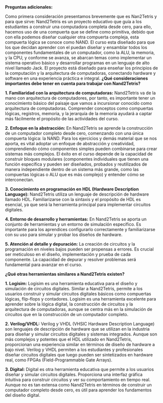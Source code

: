 **Preguntas adicionales:**  

Como primera consideración presentamos brevemente que es Nan2Tetris y para que sirve:
Nand2Tetris es un proyecto educativo que guía a los estudiantes a construir una computadora completa desde cero, para ello, hacemos uso de una compuerta que se define como primitiva, debido que con ella podemos diseñar cualquier otra compuerta compleja, esta compuerta lógica se conoce como NAND. El curso esta diseñado para que los que decidan aprender con el puedan diseñar y ensamblar todos los componentes fundamentales de un computador, como la ALU, la memoria, y la CPU, y conforme se avanza, se abarcan temas como implementar un sistema operativo básico y desarrollar programas en un lenguaje de alto nivel llamado Jack. El proyecto está diseñado para enseñar los principios de la computación y la arquitectura de computadoras, conectando hardware y software en una experiencia práctica e integral.
**¿Qué consideraciones importantes debe tener en cuenta para trabajar con Nand2Tetris?**  

**1. Familiaridad con la arquitectura de computadoras:** Nand2Tetris va de la mano con arquitectura de computadores, por tanto, es importante tener un conocimiento básico del paisaje que vamos a incursionar conocido como arquitectura de computadoras. Comprender conceptos como compuertas lógicas, registros, memoria, y la jerarquía de la memoria ayudará a captar más fácilmente el propósito de las actividades del curso.  

**2. Enfoque en la abstracción:** En Nand2Tetris se aprende la construcción de un computador completo desde cero, comenzando con una única compuerta lógica: la NAND. Para los ejercicios y demás material que se nos aporta, es vital adoptar un enfoque de abstracción y creatividad, comprendiendo cómo componentes simples pueden combinarse para crear sistemas más complejos. El éxito en el curso depende de la capacidad de construir bloques modulares (componentes individuales que tienen una función específica y pueden ser diseñados, probados y reutilizados de manera independiente dentro de un sistema más grande, como las compuertas lógicas o ALU que es más complejo) y entender cómo se interconectan.  

**3. Conocimiento en programación en HDL (Hardware Description Language):** Nand2Tetris utiliza un lenguaje de descripción de hardware llamado HDL. Familiarizarse con la sintaxis y el propósito de HDL es esencial, ya que será la herramienta principal para implementar circuitos digitales.  

**4. Entorno de desarrollo y herramientas:** En Nand2Tetris se aporta un conjunto de herramientas y un entorno de simulación específico. Es importante para los aprendices configurarlo correctamente y familiarizarse con su uso para simular y probar los diseños de hardware.  

**5. Atención al detalle y depuración:** La creación de circuitos y la programación en niveles bajos pueden ser propensas a errores. Es crucial ser meticuloso en el diseño, implementación y prueba de cada componente. La capacidad de depurar y resolver problemas será fundamental para avanzar en el curso.  

**¿Qué otras herramientas similares a Nand2Tetris existen?**  

**1. Logisim:** Logisim es una herramienta educativa para el diseño y simulación de circuitos digitales. Similar a Nand2Tetris, permite a los usuarios construir y simular circuitos digitales básicos como compuertas lógicas, flip-flops y contadores. Logisim es una herramienta excelente para aprender sobre la lógica digital, la construcción de circuitos y la arquitectura de computadoras, aunque se centra más en la simulación de circuitos que en la construcción de un computador completo.  

**2. Verilog/VHDL:** Verilog y VHDL (VHSIC Hardware Description Language) son lenguajes de descripción de hardware que se utilizan en la industria para diseñar y simular circuitos digitales y sistemas integrados. Aunque son más complejos y potentes que el HDL utilizado en Nand2Tetris, proporcionan una experiencia similar en términos de diseño de hardware a bajo nivel. Verilog y VHDL permiten a los estudiantes y profesionales diseñar circuitos digitales que luego pueden ser sintetizados en hardware real, como FPGAs (Field-Programmable Gate Arrays).  

**3. Digital:** Digital es otra herramienta educativa que permite a los usuarios diseñar y simular circuitos digitales. Proporciona una interfaz gráfica intuitiva para construir circuitos y ver su comportamiento en tiempo real. Aunque no es tan extensa como Nand2Tetris en términos de construir un computador completo desde cero, es útil para aprender los fundamentos del diseño digital.
